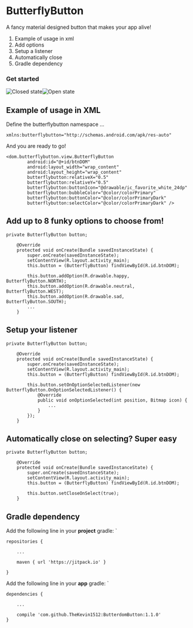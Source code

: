 # ButterflyButton
A fancy material designed button that makes your app alive!

1. Example of usage in xml
2. Add options
3. Setup a listener
4. Automatically close
5. Gradle dependency

### Get started
![Closed state](http://i.imgur.com/KIpct1P.png)![Open state](http://i.imgur.com/frgiSuY.png)


## Example of usage in XML
Define the butterflybutton namespace ...

`xmlns:butterflybutton="http://schemas.android.com/apk/res-auto"`

And you are ready to go!
```
<dom.butterflybutton.view.ButterflyButton
        android:id="@+id/btnDOM"
        android:layout_width="wrap_content"
        android:layout_height="wrap_content"
        butterflybutton:relativeX="0.5"
        butterflybutton:relativeY="0.5"
        butterflybutton:buttonIcon="@drawable/ic_favorite_white_24dp"
        butterflybutton:bubbleColor="@color/colorPrimary"
        butterflybutton:buttonColor="@color/colorPrimaryDark"
        butterflybutton:selectColor="@color/colorPrimaryDark" />
```

## Add up to 8 funky options to choose from!

```
private ButterflyButton button;

    @Override
    protected void onCreate(Bundle savedInstanceState) {
        super.onCreate(savedInstanceState);
        setContentView(R.layout.activity_main);
        this.button = (ButterflyButton) findViewById(R.id.btnDOM);
        
        this.button.addOption(R.drawable.happy,     ButterflyButton.NORTH);
        this.button.addOption(R.drawable.neutral,   ButterflyButton.WEST);
        this.button.addOption(R.drawable.sad,       ButterflyButton.SOUTH);
        ...
    }
```

## Setup your listener 
```
private ButterflyButton button;

    @Override
    protected void onCreate(Bundle savedInstanceState) {
        super.onCreate(savedInstanceState);
        setContentView(R.layout.activity_main);
        this.button = (ButterflyButton) findViewById(R.id.btnDOM);

        this.button.setOnOptionSelectedListener(new ButterflyButton.OnOptionSelectedListener() {
            @Override
            public void onOptionSelected(int position, Bitmap icon) {
                ...
            }
        });
    }
```

## Automatically close on selecting? Super easy

```
private ButterflyButton button;

    @Override
    protected void onCreate(Bundle savedInstanceState) {
        super.onCreate(savedInstanceState);
        setContentView(R.layout.activity_main);
        this.button = (ButterflyButton) findViewById(R.id.btnDOM);

        this.button.setCloseOnSelect(true);
    }
```

## Gradle dependency
Add the following line in your **project** gradle:
`

    repositories {

        ...

        maven { url 'https://jitpack.io' }

    }

Add the following line in your **app** gradle:
`

    dependencies {

        ...

	    compile 'com.github.TheKevin1512:ButterdomButton:1.1.0'
    }
